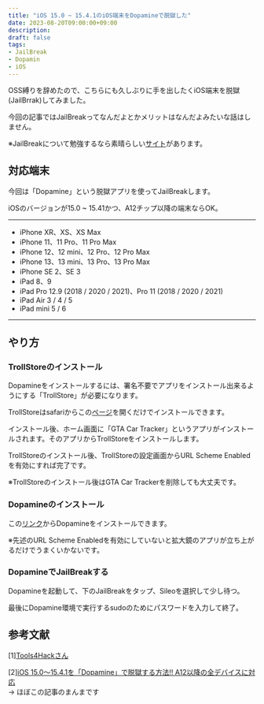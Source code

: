 ```yaml
---
title: "iOS 15.0 ~ 15.4.1のiOS端末をDopamineで脱獄した"
date: 2023-08-20T09:00:00+09:00
description:
draft: false
tags:
- JailBreak
- Dopamin
- iOS
---
```

OSS縛りを辞めたので、こちらにも久しぶりに手を出したくiOS端末を脱獄(JailBrrak)してみました。
<!--more-->
今回の記事ではJailBreakってなんだよとかメリットはなんだよみたいな話はしません。

※JailBreakについて勉強するなら素晴らしい[サイト](https://tools4hack.santalab.me/)があります。

## 対応端末
今回は「Dopamine」という脱獄アプリを使ってJailBreakします。

iOSのバージョンが15.0 ~ 15.41かつ、A12チップ以降の端末ならOK。
***
- iPhone XR、XS、XS Max
- iPhone 11、11 Pro、11 Pro Max
- iPhone 12、12 mini、12 Pro、12 Pro Max
- iPhone 13、13 mini、13 Pro、13 Pro Max
- iPhone SE 2、SE 3
- iPad 8、9
- iPad Pro 12.9 (2018 / 2020 / 2021)、Pro 11 (2018 / 2020 / 2021)
- iPad Air 3 / 4 / 5
- iPad mini 5 / 6
***

## やり方

### TrollStoreのインストール

Dopamineをインストールするには、署名不要でアプリをインストール出来るようにする「TrollStore」が必要になります。

TrollStoreはsafariからこの[ページ](https://api.jailbreaks.app/troll)を開くだけでインストールできます。

インストール後、ホーム画面に「GTA Car Tracker」というアプリがインストールされます。そのアプリからTrollStoreをインストールします。

TrollStoreのインストール後、TrollStoreの設定画面からURL Scheme Enabledを有効にすれば完了です。

※TrollStoreのインストール後はGTA Car Trackerを削除しても大丈夫です。

### Dopamineのインストール

この[リンク](apple-magnifier://install?url=https://github.com/opa334/Dopamine/releases/latest/download/Dopamine.tipa)からDopamineをインストールできます。

※先述のURL Scheme Enabledを有効にしていないと拡大鏡のアプリが立ち上がるだけでうまくいかないです。

### DopamineでJailBreakする

Dopamineを起動して、下のJailBreakをタップ、Sileoを選択して少し待つ。

最後にDopamine環境で実行するsudoのためにパスワードを入力して終了。

## 参考文献
[1][Tools4Hackさん](https://tools4hack.santalab.me/)

[2][iOS 15.0〜15.4.1を「Dopamine」で脱獄する方法!! A12以降の全デバイスに対応](https://tools4hack.santalab.me/howto-ios150-1541-jailbreak-for-dopamine.html)  
-> ほぼこの記事のまんまです
